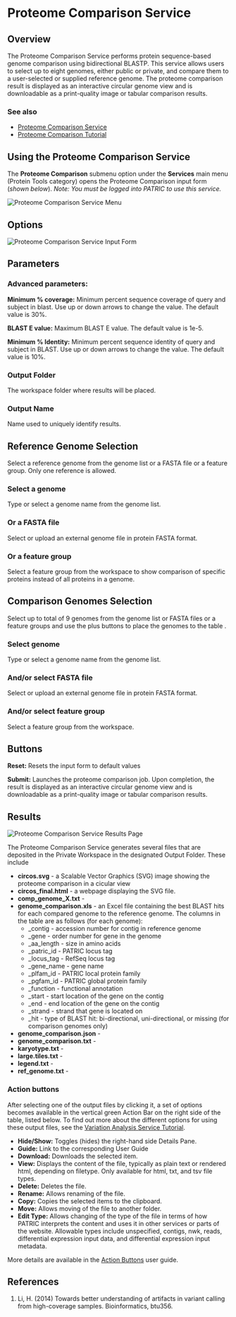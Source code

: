 # Proteome Comparison Service

## Overview
The Proteome Comparison Service performs protein sequence-based genome comparison using bidirectional BLASTP. This service allows users to select up to eight genomes, either public or private, and compare them to a user-selected or supplied reference genome. The proteome comparison result is displayed as an interactive circular genome view and is downloadable as a print-quality image or tabular comparison results.

### See also
* [Proteome Comparison Service](https://patricbrc.org/app/SeqComparison)
* [Proteome Comparison Tutorial](https://docs.patricbrc.org//tutorial/proteome_comparison/proteome_comparison.html)

## Using the Proteome Comparison Service
The **Proteome Comparison** submenu option under the **Services** main menu (Protein Tools category) opens the Proteome Comparison input form (*shown below*). *Note: You must be logged into PATRIC to use this service.*


![Proteome Comparison Service Menu](../images/services_menu.png)

## Options
![Proteome Comparison Service Input Form](../images/proteome_comparison_input_form.png) 


## Parameters

### Advanced parameters:

**Minimum % coverage:** Minimum percent sequence coverage of query and subject in blast. Use up or down arrows to change the value. The default value is 30%.

**BLAST E value:** Maximum BLAST E value. The default value is 1e-5.

**Minimum % Identity:** Minimum percent sequence identity of query and subject in BLAST. Use up or down arrows to change the value. The default value is 10%.

### Output Folder
The workspace folder where results will be placed.

### Output Name
Name used to uniquely identify results.

## Reference Genome Selection
Select a reference genome from the genome list or a FASTA file or a feature group. Only one reference is allowed.

### Select a genome
Type or select a genome name from the genome list.

### Or a FASTA file
Select or upload an external genome file in protein FASTA format.

### Or a feature group
Select a feature group from the workspace to show comparison of specific proteins instead of all proteins in a genome.

## Comparison Genomes Selection
Select up to total of 9 genomes from the genome list or FASTA files or a feature groups and use the plus buttons to place the genomes to the table .

### Select genome
Type or select a genome name from the genome list.

### And/or select FASTA file
Select or upload an external genome file in protein FASTA format.

### And/or select feature group
Select a feature group from the workspace.

## Buttons
**Reset:** Resets the input form to default values

**Submit:** Launches the proteome comparison job. Upon completion, the result is displayed as an interactive circular genome view and is downloadable as a print-quality image or tabular comparison results.

## Results
![Proteome Comparison Service Results Page](../images/proteome_comparison_service_results.png)

The Proteome Comparison Service generates several files that are deposited in the Private Workspace in the designated Output Folder. These include 

* **circos.svg** - a Scalable Vector Graphics (SVG) image showing the proteome comparison in a cicular view
* **circos_final.html** - a webpage displaying the SVG file.
* **comp_genome_X.txt** - 
* **genome_comparison.xls** - an Excel file containing the best BLAST hits for each compared genome to the reference genome.  The columns in the table are as follows (for each genome):
  * _contig - accession number for contig in reference genome
  * _gene - order number for gene in the genome
  * _aa_length - size in amino acids
  * _patric_id - PATRIC locus tag
  * _locus_tag - RefSeq locus tag
  * _gene_name - gene name
  * _plfam_id - PATRIC local protein family
  * _pgfam_id - PATRIC global protein family
  * _function - functional annotation
  * _start - start location of the gene on the contig
  * _end - end location of the gene on the contig
  * _strand - strand that gene is located on
  * _hit - type of BLAST hit: bi-directional, uni-directional, or missing (for comparison genomes only)
* **genome_comparison.json** - 
* **genome_comparison.txt** - 
* **karyotype.txt** - 
* **large.tiles.txt** - 
* **legend.txt** - 
* **ref_genome.txt** - 

### Action buttons
After selecting one of the output files by clicking it, a set of options becomes available in the vertical green Action Bar on the right side of the table, listed below. To find out more about the different options for using these output files, see the [Variation Analysis Service Tutorial](https://docs.patricbrc.org//tutorial/variation_analysis_service/variation_analysis_service.html).

* **Hide/Show:** Toggles (hides) the right-hand side Details Pane.
* **Guide:** Link to the corresponding User Guide
* **Download:**  Downloads the selected item.
* **View:** Displays the content of the file, typically as plain text or rendered html, depending on filetype. Only available for html, txt, and tsv file types.
* **Delete:** Deletes the file.
* **Rename:** Allows renaming of the file.
* **Copy:** Copies the selected items to the clipboard.
* **Move:** Allows moving of the file to another folder.
* **Edit Type:** Allows changing of the type of the file in terms of how PATRIC interprets the content and uses it in other services or parts of the website.  Allowable types include unspecified, contigs, nwk, reads, differential expression input data, and differential expression input metadata.

More details are available in the [Action Buttons](../action_buttons.html) user guide.

## References
1. Li, H. (2014) Towards better understanding of artifacts in variant calling from high-coverage samples. Bioinformatics, btu356.
